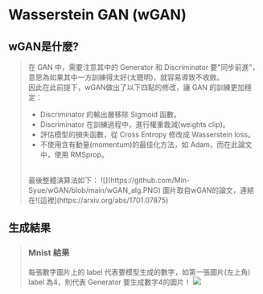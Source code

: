  # **Wasserstein GAN (wGAN)**
 
## wGAN是什麼?
>在 GAN 中，需要注意其中的 Generator 和 Discriminator 要"同步前進"，意思為如果其中一方訓練得太好(太聰明)，就容易導致不收斂。<br>
>因此在此前提下，wGAN做出了以下四點的修改，讓 GAN 的訓練更加穩定：
> - Discriminator 的輸出層移除 Sigmoid 函數。
> - Discriminator 在訓練過程中，進行權重裁減(weights clip)。
> - 評估模型的損失函數，從 Cross Entropy 修改成 Wasserstein loss。
> - 不使用含有動量(momentum)的最佳化方法，如 Adam，而在此論文中，使用 RMSprop。
> <br>
>最後整體演算法如下：
>![](https://github.com/Min-Syue/wGAN/blob/main/wGAN_alg.PNG)
>圖片取自wGAN的論文，連結在![這裡](https://arxiv.org/abs/1701.07875)
## 生成結果
> ### Mnist 結果
> 每張數字圖片上的 label 代表要模型生成的數字，如第一張圖片(左上角) label 為4，則代表 Generator 要生成數字4的圖片！
>![](https://github.com/Min-Syue/wGAN/blob/main/wGAN_4000epochs_mnist.gif)
